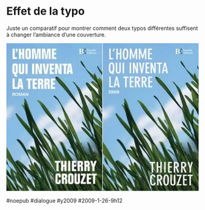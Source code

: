 # Effet de la typo

Juste un comparatif pour montrer comment deux typos différentes suffisent à changer l’ambiance d’une couverture.

![couvcomp](_i/couvcomp.webp)

#noepub #dialogue #y2009 #2009-1-26-9h12
